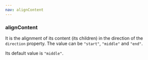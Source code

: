 ```yaml
---
nav: alignContent
---
```


### alignContent

It is the alignment of its content (its children) in the direction of the `direction` property. The value can be `"start"`, `"middle"` and `"end"`.

Its default value is `"middle"`.

